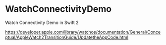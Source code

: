 # WatchConnectivityDemo
Watch Connectivity Demo in Swift 2

https://developer.apple.com/library/watchos/documentation/General/Conceptual/AppleWatch2TransitionGuide/UpdatetheAppCode.html
